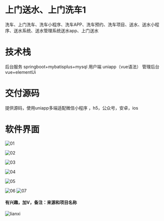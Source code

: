 # 上门送水、上门洗车1

洗车、上门洗车、洗车小程序、洗车APP、洗车预约、洗车项目、送水、送水小程序、送水系统、送水管理系统送水app、上门送水

# 技术栈

后台服务 springboot+mybatisplus+mysql
用户端 uniapp（vue语法）
管理后台 vue+elementUi

# 交付源码

提供源码，使用uniapp多端适配微信小程序 ，h5，公众号，安卓，ios

# 软件界面

![01](https://github.com/user-attachments/assets/d1669f25-b643-4f4e-8758-8f6f8d6f38d7)

![02](https://github.com/user-attachments/assets/d616483e-e77c-4dc6-807f-895b7b7cd229)

![03](https://github.com/user-attachments/assets/63f4e144-2a8b-4c9f-91a8-8c60e08aa20e)

![04](https://github.com/user-attachments/assets/b59c89c4-f22a-43ff-878c-196b21f8a8a7)

![05](https://github.com/user-attachments/assets/a0a65d43-e137-4c45-9cda-a24fc5ff42f3)

![06](https://github.com/user-attachments/assets/9a933e0c-487f-49f5-aab4-50c2c75944d7)
![07](https://github.com/user-attachments/assets/f3e16561-ef98-4c8c-9f6b-44fd04f44e66)
#### 有兴趣，加V，备注：来源和项目名称

![lianxi](https://github.com/user-attachments/assets/76c19464-9a86-4e7c-b4e6-987d8ddf1474)



